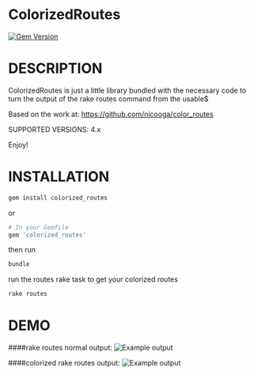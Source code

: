 ColorizedRoutes
===========
[![Gem Version](https://badge.fury.io/rb/colorized_routes.svg)](http://badge.fury.io/rb/colorized_routes)
# DESCRIPTION

ColorizedRoutes is just a little library bundled with the necessary code to turn the output of the rake routes command from the usable$

Based on the work at: https://github.com/nicooga/color_routes

SUPPORTED VERSIONS: 4.x

Enjoy!

# INSTALLATION
```bash
gem install colorized_routes
```
or
```ruby
# In your Gemfile
gem 'colorized_routes'
```
then run
```bash
bundle
```

run the routes rake task to get your colorized routes
```bash
rake routes
```

# DEMO

####rake routes normal output:
<img src="https://imgur.com/BeKHDbB.png" title="Example output" alt="Example output" />

####colorized rake routes output:
<img src="https://imgur.com/xlpTPtB.png" title="Example output" alt="Example output" />
